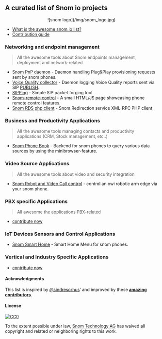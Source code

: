 ## A curated list of Snom io projects

<center>
![snom logo](/img/snom_logo.jpg)
</center>


* [What is the awesome snom.io list?](about.md)
* [Contribution guide](howto-contribute.md)

### Networking and endpoint management

> All the awesome tools about Snom endpoints management, deployment and network-related

- [Snom PnP daemon](https://github.com/pbertera/snompnpd) - Daemon handling Plug&Play provisioning requests sent by snom phones.
- [Voice Quality collector](https://github.com/pbertera/vq-collector) - Daemon logging Voice Quality reports sent via SIP [PUBLISH](http://tools.ietf.org/html/rfc6035#section-3.2).
- [SIPPing](https://github.com/pbertera/SIPPing) - Simple SIP packet forging tool.
- [Snom-remote-control](https://github.com/Snomio/Snom-remote-control) - A small HTML/JS page showcasing phone remote control features.
- [Snom RDS php client](https://github.com/Snomio/Snom-RDS-php-client) - Snom Redirection service XML-RPC PHP client
 
### Business and Productivity Applications

> All the awesome tools managing contacts and productivity applications (CRM, Stock management, etc..) 

- [Snom Phone Book](https://github.com/bevuta/snom-phonebook) - Backend for snom phones to query various data sources by using the minibrowser-feature.

### Video Source Applications

> All the awesome tools about video and security integration

- [Snom Robot and Video Call control](https://github.com/hagbard-c/snom-robotic-arm-remote-control) - control an owi robotic arm edge via your snom phone.

### PBX specific Applications

> All awesome the applications PBX-related

* [contribute now](howto-contribute.md)

### IoT Devices Sensors and Control Applications

- [Snom Smart Home](https://github.com/anthal/snom_smarthome) - Smart Home Menu for snom phones.

### Vertical and Industry Specific Applications

* [contribute now](howto-contribute.md)

#### Acknowledgments

This list is inspired by [@sindresorhus](https://github.com/sindresorhus)' and improved by these **[amazing contributors](https://github.com/snomio/Documentation/graphs/contributors)**.

#### License

[![CC0](http://mirrors.creativecommons.org/presskit/buttons/88x31/svg/cc-zero.svg)](https://creativecommons.org/publicdomain/zero/1.0/)

To the extent possible under law, [Snom Technology AG](http://snom.com) has waived all copyright and related or neighboring rights to this work.

